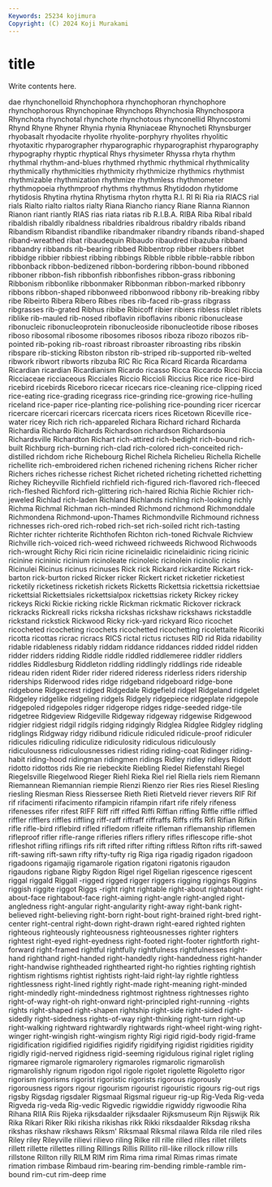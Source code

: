 ```yaml
---
Keywords: 25234 kojimura
Copyright: (C) 2024 Koji Murakami
---
```


# title

Write contents here.



dae rhynchonelloid
Rhynchophora rhynchophoran rhynchophore rhynchophorous Rhynchopinae Rhynchops Rhynchosia Rhynchospora Rhynchota rhynchotal
rhynchote rhynchotous rhynconellid Rhyncostomi Rhynd Rhyne Rhyner Rhynia rhynia Rhyniaceae
Rhynocheti Rhynsburger rhyobasalt rhyodacite rhyolite rhyolite-porphyry rhyolites rhyolitic rhyotaxitic rhyparographer
rhyparographic rhyparographist rhyparography rhypography rhyptic rhyptical Rhys rhysimeter Rhyssa rhyta
rhythm rhythmal rhythm-and-blues rhythmed rhythmic rhythmical rhythmicality rhythmically rhythmicities rhythmicity
rhythmicize rhythmics rhythmist rhythmizable rhythmization rhythmize rhythmless rhythmometer rhythmopoeia rhythmproof
rhythms rhythmus Rhytidodon rhytidome rhytidosis Rhytina rhytina Rhytisma rhyton rhytta
R.I. RI Ri Ria ria RIACS rial rials Rialto rialto
rialtos rialty Riana Riancho riancy Riane Rianna Riannon Rianon riant
riantly RIAS rias riata riatas rib R.I.B.A. RIBA Riba Ribal
ribald ribaldish ribaldly ribaldness ribaldries ribaldrous ribaldry ribalds riband Ribandism
Ribandist ribandlike ribandmaker ribandry ribands riband-shaped riband-wreathed ribat ribaudequin Ribaudo
ribaudred ribazuba ribband ribbandry ribbands rib-bearing ribbed Ribbentrop ribber ribbers
ribbet ribbidge ribbier ribbiest ribbing ribbings Ribble ribble ribble-rabble ribbon
ribbonback ribbon-bedizened ribbon-bordering ribbon-bound ribboned ribboner ribbon-fish ribbonfish ribbonfishes ribbon-grass
ribboning Ribbonism ribbonlike ribbonmaker Ribbonman ribbon-marked ribbonry ribbons ribbon-shaped ribbonweed
ribbonwood ribbony rib-breaking ribby ribe Ribeirto Ribera Ribero Ribes ribes
rib-faced rib-grass ribgrass ribgrasses rib-grated Ribhus ribibe Ribicoff ribier ribiers
ribless riblet riblets riblike rib-mauled rib-nosed riboflavin riboflavins ribonic ribonuclease
ribonucleic ribonucleoprotein ribonucleoside ribonucleotide ribose riboses riboso ribosomal ribosome ribosomes
ribosos riboza ribozo ribozos rib-pointed rib-poking rib-roast ribroast ribroaster ribroasting
ribs ribskin ribspare rib-sticking Ribston ribston rib-striped rib-supported rib-welted ribwork
ribwort ribworts ribzuba RIC Ric Rica Ricard Ricarda Ricardama Ricardian
ricardian Ricardianism Ricardo ricasso Ricca Riccardo Ricci Riccia Ricciaceae ricciaceous
Ricciales Riccio Riccioli Riccius Rice rice rice-bird ricebird ricebirds Riceboro
ricecar ricecars rice-cleaning rice-clipping riced rice-eating rice-grading ricegrass rice-grinding rice-growing
rice-hulling riceland rice-paper rice-planting rice-polishing rice-pounding ricer ricercar ricercare ricercari
ricercars ricercata ricers rices Ricetown Riceville rice-water ricey Rich rich
rich-appareled Richara Richard richard Richarda Richardia Richardo Richards Richardson richardson
Richardsonia Richardsville Richardton Richart rich-attired rich-bedight rich-bound rich-built Richburg rich-burning
rich-clad rich-colored rich-conceited rich-distilled richdom riche Richebourg Richel Richela Richelieu
Richella Richelle richellite rich-embroidered richen richened richening richens Richer richer
Richers riches richesse richest Richet richeted richeting richetted richetting Richey
Richeyville Richfield richfield rich-figured rich-flavored rich-fleeced rich-fleshed Richford rich-glittering rich-haired
Richia Richie Richier rich-jeweled Richlad rich-laden Richland Richlands richling rich-looking
richly Richma Richmal Richman rich-minded Richmond richmond Richmonddale Richmondena Richmond-upon-Thames
Richmondville Richmound richness richnesses rich-ored rich-robed rich-set rich-soiled richt rich-tasting
Richter richter richterite Richthofen Richton rich-toned Richvale Richview Richville rich-voiced
rich-weed richweed richweeds Richwood Richwoods rich-wrought Richy Rici ricin ricine
ricinelaidic ricinelaidinic ricing ricinic ricinine ricininic ricinium ricinoleate ricinoleic ricinolein
ricinolic ricins Ricinulei Ricinus ricinus ricinuses Rick rick Rickard rickardite
Rickart rick-barton rick-burton ricked Ricker ricker Rickert ricket ricketier ricketiest
ricketily ricketiness ricketish rickets Ricketts Rickettsia rickettsia rickettsiae rickettsial Rickettsiales
rickettsialpox rickettsias rickety Rickey rickey rickeys Ricki Rickie ricking rickle
Rickman rickmatic Rickover rickrack rickracks Rickreall ricks ricksha rickshas rickshaw
rickshaws rickstaddle rickstand rickstick Rickwood Ricky rick-yard rickyard Rico ricochet
ricocheted ricocheting ricochets ricochetted ricochetting ricolettaite Ricoriki ricotta ricottas ricrac
ricracs RICS rictal rictus rictuses RID rid Rida ridability ridable
ridableness ridably riddam riddance riddances ridded riddel ridden ridder ridders
ridding Riddle riddle riddled riddlemeree riddler riddlers riddles Riddlesburg Riddleton
riddling riddlingly riddlings ride rideable rideau riden rident Rider rider
ridered rideress riderless riders ridership riderships Riderwood rides ridge ridgeband
ridgeboard ridge-bone ridgebone Ridgecrest ridged Ridgedale Ridgefield ridgel Ridgeland ridgelet
Ridgeley ridgelike ridgeling ridgels Ridgely ridgepiece ridgeplate ridgepole ridgepoled ridgepoles
ridger ridgerope ridges ridge-seeded ridge-tile ridgetree Ridgeview Ridgeville Ridgeway ridgeway
ridgewise Ridgewood ridgier ridgiest ridgil ridgils ridging ridgingly Ridglea Ridglee
Ridgley ridgling ridglings Ridgway ridgy ridibund ridicule ridiculed ridicule-proof ridiculer
ridicules ridiculing ridiculize ridiculosity ridiculous ridiculously ridiculousness ridiculousnesses ridiest riding
riding-coat Ridinger riding-habit riding-hood ridingman ridingmen ridings Ridley ridley ridleys
Ridott ridotto ridottos rids Rie rie riebeckite Riebling Riedel Riefenstahl
Riegel Riegelsville Riegelwood Rieger Riehl Rieka Riel riel Riella riels
riem Riemann Riemannean Riemannian riempie Rienzi Rienzo rier Ries ries
Riesel Riesling riesling Riesman Riess Riessersee Rieth Rieti Rietveld riever
rievers RIF Rif rif rifacimenti rifacimento rifampicin rifampin rifart rife
rifely rifeness rifenesses rifer rifest RIFF Riff riff riffed Riffi
Riffian riffing Riffle riffle riffled riffler rifflers riffles riffling riff-raff
riffraff riffraffs Riffs riffs Rifi Rifian Rifkin rifle rifle-bird riflebird
rifled rifledom rifleite rifleman riflemanship riflemen rifleproof rifler rifle-range rifleries
riflers riflery rifles riflescope rifle-shot rifleshot rifling riflings rifs rift
rifted rifter rifting riftless Rifton rifts rift-sawed rift-sawing rift-sawn rifty
rifty-tufty rig Riga riga rigadig rigadon rigadoon rigadoons rigamajig rigamarole
rigation rigatoni rigatonis rigaudon rigaudons rigbane Rigby Rigdon Rigel rigel
Rigelian rigescence rigescent riggal riggald Riggall -rigged rigged rigger riggers
rigging riggings Riggins riggish riggite riggot Riggs -right right rightable
right-about rightabout right-about-face rightabout-face right-aiming right-angle right-angled right-angledness right-angular right-angularity
right-away right-bank right-believed right-believing right-born right-bout right-brained right-bred right-center right-central
right-down right-drawn right-eared righted righten righteous righteously righteousness righteousnesses righter
righters rightest right-eyed right-eyedness right-footed right-footer rightforth right-forward right-framed rightful
rightfully rightfulness rightfulnesses right-hand righthand right-handed right-handedly right-handedness right-hander right-handwise
rightheaded righthearted right-ho righties righting rightish rightism rightisms rightist rightists
right-laid right-lay rightle rightless rightlessness right-lined rightly right-made right-meaning right-minded
right-mindedly right-mindedness rightmost rightness rightnesses righto right-of-way right-oh right-onward right-principled
right-running -rights rights right-shaped right-shapen rightship right-side right-sided right-sidedly right-sidedness
rights-of-way right-thinking right-turn right-up right-walking rightward rightwardly rightwards right-wheel right-wing
right-winger right-wingish right-wingism righty Rigi rigid rigid-body rigid-frame rigidification rigidified
rigidifies rigidify rigidifying rigidist rigidities rigidity rigidly rigid-nerved rigidness rigid-seeming
rigidulous riginal riglet rigling rigmaree rigmarole rigmarolery rigmaroles rigmarolic rigmarolish
rigmarolishly rignum rigodon rigol rigole rigolet rigolette Rigoletto rigor rigorism
rigorisms rigorist rigoristic rigorists rigorous rigorously rigorousness rigors rigour rigourism
rigourist rigouristic rigours rig-out rigs rigsby Rigsdag rigsdaler Rigsmaal Rigsmal
rigueur rig-up Rig-Veda Rig-veda Rigveda rig-veda Rig-vedic Rigvedic rigwiddie rigwiddy
rigwoodie Riha Rihana RIIA Riis Rijeka rijksdaalder rijksdaaler Rijksmuseum Rijn
Rijswijk Rik Rika Rikari Riker Riki rikisha rikishas rikk Rikki
riksdaalder Riksdag riksha rikshas rikshaw rikshaws Riksm' Riksmaal Riksmal rilawa
Rilda rile riled riles Riley riley Rileyville rilievi rilievo riling
Rilke rill rille rilled rilles rillet rillets rillett rillette rillettes
rilling Rillings Rillis Rillito rill-like rillock rillow rills rillstone Rillton
rilly RILM RIM rim Rima rima rimal Rimas rimas rimate
rimation rimbase Rimbaud rim-bearing rim-bending rimble-ramble rim-bound rim-cut rim-deep rime
